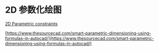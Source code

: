 # 2D 参数化绘图

[2D Parametric constraints](https://blog.bricsys.com/2d-parametric-constraints/)


[https://www.thesourcecad.com/smart-parametric-dimensioning-using-formulas-in-autocad/](https://www.thesourcecad.com/smart-parametric-dimensioning-using-formulas-in-autocad/)


